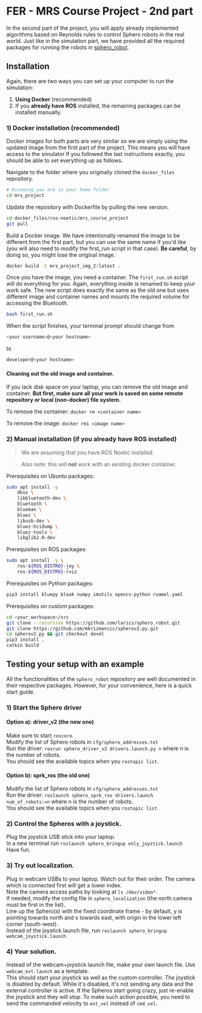 # FER - MRS Course Project - 2nd part
In the second part of the project, you will apply already implemented algorithms based on Reynolds rules to control Sphero robots in the real world. Just like in the simulation part, we have provided all the required packages for running the robots in [sphero_robot](https://github.com/larics/sphero_robot).

## Installation
Again, there are two ways you can set up your computer to run the simulation:

1. **Using Docker** (recommended)
2. If you **already have ROS** installed, the remaining packages can be installed manually.

### 1) Docker installation (recommended)
Docker images for both parts are very similar so we are simply using the updated image from the first part of the project. This means you will have access to the simulator If you followed the last instructions exactly, you should be able to set everything up as follows.

Navigate to the folder where you originally cloned the `docker_files` repository.
```bash
# Assuming you are in your home folder
cd mrs_project
```

Update the repository with Dockerfile by pulling the new version.
```bash
cd docker_files/ros-noetic/mrs_course_project
git pull
```

Build a Docker image. We have intentionally renamed the image to be different from the first part, but you can use the same name if you'd like (you will also need to modify the first_run script in that case). **Be careful**, by doing so, you might lose the original image.
```bash
docker build -t mrs_project_img_2:latest .
```

Once you have the image, you need a container. The `first_run.sh` script will do everything for you. Again, everything inside is renamed to keep your work safe. The new script does exactly the same as the old one but uses different image and container names and mounts the required volume for accessing the Bluetooth.
```bash
bash first_run.sh
```

When the script finishes, your terminal prompt should change from
```bash
<your username>@<your hostname>
```
to
```bash
developer@<your hostname>
```

#### Cleaning out the old image and container.
If you lack disk space on your laptop, you can remove the old image and container. **But first, make sure all your work is saved on some remote repository or local (non-docker) file system.**

To remove the container: `docker rm <container name>`

To remove the image: `docker rmi <image name>`

### 2) Manual installation (if you already have ROS installed)
> We are assuming that you have ROS Noetic installed.

> Also note: this will **not** work with an existing docker container.

Prerequisites on Ubuntu packages:
```bash
sudo apt install -y
    dbus \
    libbluetooth-dev \
    bluetooth \
    blueman \
    bluez \
    libusb-dev \
    bluez-hcidump \
    bluez-tools \
    libglib2.0-dev
```

Prerequisites on ROS packages:
```bash
sudo apt install -y \
    ros-${ROS_DISTRO}-joy \
    ros-${ROS_DISTRO}-rviz
```

Prerequisites on Python packages:
```bash
pip3 install bluepy bleak numpy imutils opencv-python ruamel.yaml
```

Prerequisites on custom packages:
```bash
cd <your_workspace>/src
git clone --recursive https://github.com/larics/sphero_robot.git
git clone https://github.com/mkrizmancic/spherov2.py.git
cd spherov2.py && git checkout devel
pip3 install .
catkin build
```

## Testing your setup with an example
All the functionalities of the `sphero_robot` repository are well documented in their respective packages. However, for your convenience, here is a quick start guide.

### 1) Start the Sphero driver
#### Option a): driver_v2 (the new one)
Make sure to start `roscore`.  
Modify the list of Sphero robots in `cfg/sphero_addresses.txt`  
Run the driver: `rosrun sphero_driver_v2 drivers.launch.py n` where n is the number of robots.  
You should see the available topics when you `rostopic list`.

#### Option b): sprk_ros (the old one)
Modify the list of Sphero robots in `cfg/sphero_addresses.txt`  
Run the driver: `roslaunch sphero_sprk_ros drivers.launch num_of_robots:=n` where n is the number of robots.  
You should see the available topics when you `rostopic list`.

### 2) Control the Spheros with a joystick.
Plug the joystick USB stick into your laptop.  
In a new terminal run `roslaunch sphero_bringup only_joystick.launch`  
Have fun.

### 3) Try out localization.
Plug in webcam USBs to your laptop. Watch out for their order. The camera which is connected first will get a lower index.  
Note the camera access paths by looking at `ls /dev/video*`.  
If needed, modify the config file in `sphero_localization` (the north camera must be first in the list).  
Line up the Sphero(s) with the fixed coordinate frame - by default, y is pointing towards north and x towards east, with origin in the lower left corner (south-west).  
Instead of the joystick launch file, run `roslaunch sphero_bringup webcam_joystick.launch`

### 4) Your solution.
Instead of the webcam+joystick launch file, make your own launch file. Use `webcam_ext.launch` as a template.  
This should start your joystick as well as the custom controller. The joystick is disabled by default. While it's disabled, it's not sending any data and the external controller is active. If the Spheros start going crazy, just re-enable the joystick and they will stop. To make such action possible, you need to send the commanded velocity to `ext_vel` instead of `cmd_vel`.
